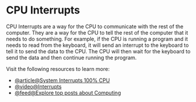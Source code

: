 # CPU Interrupts

CPU Interrupts are a way for the CPU to communicate with the rest of the computer. They are a way for the CPU to tell the rest of the computer that it needs to do something. For example, if the CPU is running a program and it needs to read from the keyboard, it will send an interrupt to the keyboard to tell it to send the data to the CPU. The CPU will then wait for the keyboard to send the data and then continue running the program.

Visit the following resources to learn more:

- [@article@System Interrupts 100% CPU](https://www.wikihow.com/System-Interrupts-100-Cpu)
- [@video@Interrupts](https://youtu.be/iKlAWIKEyuw)
- [@feed@Explore top posts about Computing](https://app.daily.dev/tags/computing?ref=roadmapsh)